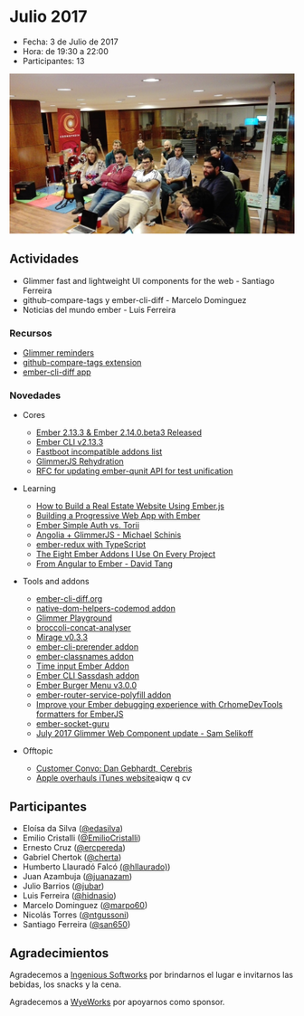 # Julio 2017

* Fecha: 3 de Julio de 2017
* Hora: de 19:30 a 22:00
* Participantes: 13

![photo](./photo.jpg)

## Actividades

* Glimmer fast and lightweight UI components for the web - Santiago Ferreira
* github-compare-tags y ember-cli-diff - Marcelo Dominguez
* Noticias del mundo ember - Luis Ferreira

### Recursos

* [Glimmer reminders](https://github.com/san650/meetup-sample--glimmer-reminders)
* [github-compare-tags extension](https://github.com/marpo60/github-compare-tags)
* [ember-cli-diff app](https://github.com/mvdwg/ember-cli-diff)

### Novedades

* Cores
  * [Ember 2.13.3 & Ember 2.14.0.beta3 Released](https://github.com/emberjs/ember.js/releases)
  * [Ember CLI v2.13.3](https://twitter.com/twokul/status/879073857331646464)
  * [Fastboot incompatible addons list](https://github.com/ember-fastboot/ember-cli-fastboot/issues/387)
  * [GlimmerJS Rehydration](https://github.com/glimmerjs/glimmer-vm/pull/549)
  * [RFC for updating ember-qunit API for test unification](https://twitter.com/rwjblue/status/874836836698529793)

* Learning
  * [How to Build a Real Estate Website Using Ember.js](https://hackernoon.com/how-to-build-a-real-estate-website-using-ember-js-ef4ed7ae3806)
  * [Building a Progressive Web App with Ember](https://madhatted.com/2017/6/16/building-a-progressive-web-app-with-ember)
  * [Ember Simple Auth vs. Torii](http://willengler.com/ember-oauth2-1/)
  * [Angolia + GlimmerJS - Michael Schinis](https://twitter.com/mschinis/status/878208487762698240)
  * [ember-redux with TypeScript](https://twitter.com/toranb/status/874615589221871616)
  * [The Eight Ember Addons I Use On Every Project](https://medium.com/@lukedeniston/the-eight-ember-addons-i-use-on-every-project-8393bea3c96f)
  * [From Angular to Ember - David Tang](https://eng.verizondigitalmedia.com/2017/05/30/from-angular-to-ember/)

* Tools and addons
  * [ember-cli-diff.org](http://www.ember-cli-diff.org/)
  * [native-dom-helpers-codemod addon](https://twitter.com/simonihmig/status/870735003113672704)
  * [Glimmer Playground](http://glimmer-playground.netlify.com/)
  * [broccoli-concat-analyser](https://github.com/stefanpenner/broccoli-concat-analyser)
  * [Mirage v0.3.3](https://twitter.com/samselikoff/status/871868122764128260)
  * [ember-cli-prerender addon](https://github.com/Motokaptia/ember-cli-prerender)
  * [ember-classnames addon](https://twitter.com/cryrivers/status/869037505995194368)
  * [Time input Ember Addon](https://twitter.com/davidjbilling1/status/879367748035522560)
  * [Ember CLI Sassdash addon](https://github.com/willviles/ember-cli-sassdash)
  * [Ember Burger Menu v3.0.0](https://twitter.com/offir_golan/status/879464724785577988)
  * [ember-router-service-polyfill addon](https://twitter.com/rwjblue/status/879842764094976000)
  * [Improve your Ember debugging experience with CrhomeDevTools formatters for EmberJS](https://twitter.com/dwickern/status/880943428569243648)
  * [ember-socket-guru](https://twitter.com/jacek_bandura/status/881501232531218432)
  * [July 2017 Glimmer Web Component update - Sam Selikoff](https://twitter.com/samselikoff/status/881283879344250880)

* Offtopic
  * [Customer Convo: Dan Gebhardt, Cerebris](https://twitter.com/npmjs/status/881200742551486466)
  * [Apple overhauls iTunes website](https://9to5mac.com/2017/06/06/apple-music-preview-website/)aiqw q cv

## Participantes

* Eloísa da Silva ([@edasilva](https://github.com/edasilva))
* Emilio Cristalli ([@EmilioCristalli](https://github.com/EmilioCristalli))
* Ernesto Cruz ([@ercpereda](https://github.com/ercpereda))
* Gabriel Chertok ([@cherta](https://github.com/cherta))
* Humberto Llauradó Falcó [(@hllaurado)](https://github.com/hllaurado))
* Juan Azambuja ([@juanazam](https://github.com/juanazam))
* Julio Barrios ([@jubar](https://github.com/jubar))
* Luis Ferreira ([@hidnasio](https://github.com/hidnasio))
* Marcelo Dominguez ([@marpo60](https://github.com/marpo60))
* Nicolás Torres ([@ntgussoni](https://github.com/ntgussoni))
* Santiago Ferreira ([@san650](https://github.com/san650))

## Agradecimientos

Agradecemos a [Ingenious Softworks](http://www.ingsw.com/) por brindarnos el lugar e
invitarnos las bebidas, los snacks y la cena.

Agradecemos a [WyeWorks](https://wyeworks.com/) por apoyarnos como sponsor.
